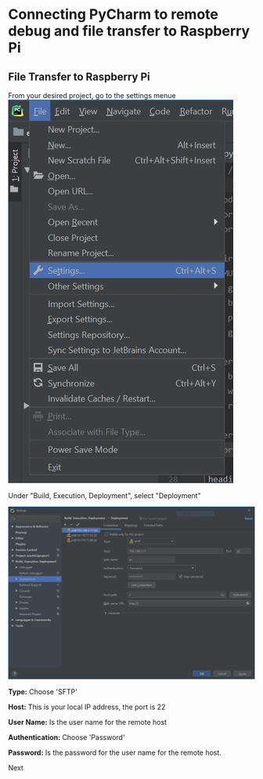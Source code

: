 
<h1>Connecting PyCharm to remote debug and file transfer to Raspberry Pi</h1>

<h2>File Transfer to Raspberry Pi</h2>

From your desired project, go to the settings menue
![PyCharm settings dropdown](/ConnectingPyCharm/Images/Settings_Menu.JPG)

Under "Build, Execution, Deployment", select "Deployment"

![Deployment Settings](ConnectingPyCharm/Images/Deployment.JPG)

**Type:** Choose 'SFTP'

**Host:** This is your local IP address, the port is 22

**User Name:** Is the user name for the remote host

**Authentication:** Choose 'Password'

**Password:** Is the password for the user name for the remote host.

Next
